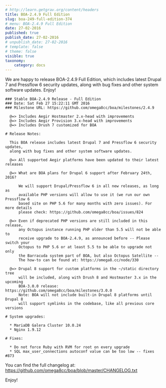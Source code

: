 ```yaml
---
# http://learn.getgrav.org/content/headers
title: BOA-2.4.9 Full Edition
slug: boa-249-full-edition-374
# menu: BOA-2.4.9 Full Edition
date: 27-02-2016
published: true
publish_date: 27-02-2016
# unpublish_date: 27-02-2016
# template: false
# theme: false
visible: true
taxonomy:
    category: docs
---
```


 We are happy to release BOA-2.4.9 Full Edition, which includes latest Drupal 7 and Pressflow 6 security updates, along with bug fixes and other system software updates. Enjoy!

 
    ### Stable BOA-2.4.9 Release - Full Edition
    ### Date: Sat Feb 27 15:22:11 GMT 2016
    ### Milestone URL: https://github.com/omega8cc/boa/milestones/2.4.9
    
      @=> Includes Aegir Hostmaster 2.x-head with improvements
      @=> Includes Aegir Provision 3.x-head with improvements
      @=> Includes Drush 7 customized for BOA
    
    # Release Notes:
    
      This BOA release includes latest Drupal 7 and Pressflow 6 security updates,
      along with bug fixes and other system software updates.
    
      @=> All supported Aegir platforms have been updated to their latest releases
    
      @=> What are BOA plans for Drupal 6 support after February 24th, 2016?
    
          We will support Drupal/Pressflow 6 in all new releases, as long as
          available PHP versions will allow to use it (we run our own Pressflow 6
          based site on PHP 5.6 for many months with zero issues). For more details
          please check: https://github.com/omega8cc/boa/issues/824
    
      @=> Even if deprecated PHP versions are still included in this release,
          any Octopus instance running PHP older than 5.5 will not be able to
          receive upgrade to BOA-2.4.9, as announced before -- Please switch your
          Octopus to PHP 5.6 or at least 5.5 to be able to upgrade not only
          the Barracuda system part of BOA, but also Octopus Satellite --
          The how-to can be found at: https://omega8.cc/node/330
    
      @=> Drupal 8 support for custom platforms in the ~/static directory tree
          will be included, along with Drush 8 and Hostmaster 3.x in the upcoming
          BOA-3.0.0 release: https://github.com/omega8cc/boa/milestones/3.0.0
          Note: BOA will not include built-in Drupal 8 platforms until Drupal 8
          will support symlinks in the codebase, like all previous core versions
    
    # System upgrades:
    
      * MariaDB Galera Cluster 10.0.24
      * Nginx 1.9.12
    
    # Fixes:
    
      * Do not force Ruby with RVM for root on every upgrade
      * SQL max_user_connections autoconf value can be too low -- fixes #873


 You can find the full changelog at: https://github.com/omega8cc/boa/blob/master/CHANGELOG.txt

Enjoy!